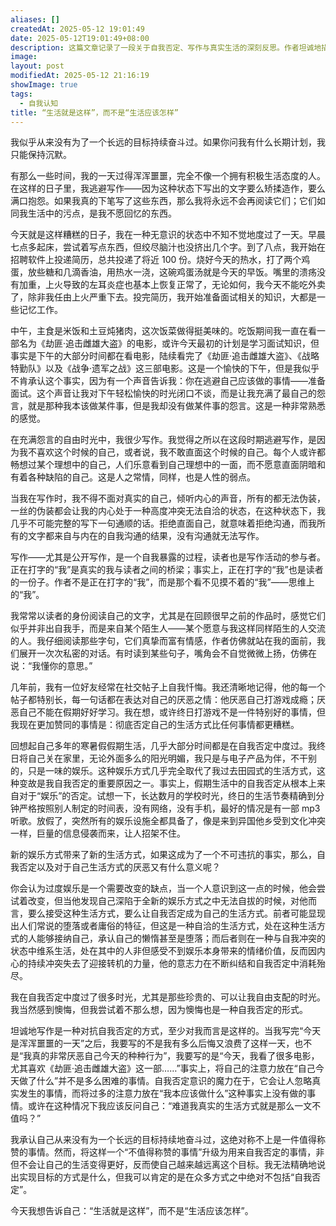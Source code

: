 ```yaml
---
aliases: []
createdAt: 2025-05-12 19:01:49
date: 2025-05-12T19:01:49+08:00
description: 这篇文章记录了一段关于自我否定、写作与真实生活的深刻反思。作者坦诚地描述了自己浑浑噩噩的一天——投递简历、看电影、自我谴责，并剖析了长期以来的矛盾心理：既厌恶自己的“堕落”，又无法真正改变。通过写作，作者发现了一种对抗自我否定的方式：直面真实的生活细节，而非沉溺于“本应如何”的悔恨。文章探讨了公开写作的暴露感、读者与作者的微妙关系，以及为何我们总在理想与现实的落差中折磨自己。最终，作者提出一种可能的出路：停止用“应该”绑架自己，接受“生活就是这样”，并尝试在文字中找到自洽的力量。
image: 
layout: post
modifiedAt: 2025-05-12 21:16:19
showImage: true
tags:
  - 自我认知
title: “生活就是这样”，而不是“生活应该怎样”
---
```


我似乎从来没有为了一个长远的目标持续奋斗过。如果你问我有什么长期计划，我只能保持沉默。

有那么一些时间，我的一天过得浑浑噩噩，完全不像一个拥有积极生活态度的人。在这样的日子里，我逃避写作——因为这种状态下写出的文字要么矫揉造作，要么满口抱怨。如果我真的下笔写了这些东西，那么我将永远不会再阅读它们；它们如同我生活中的污点，是我不愿回忆的东西。

今天就是这样糟糕的日子，我在一种无意识的状态中不知不觉地度过了一天。早晨七点多起床，尝试着写点东西，但绞尽脑汁也没挤出几个字。到了八点，我开始在招聘软件上投递简历，总共投递了将近 100 份。烧好今天的热水，打了两个鸡蛋，放些糖和几滴香油，用热水一浇，这碗鸡蛋汤就是今天的早饭。嘴里的溃疡没有加重，上火导致的左耳炎症也基本上恢复正常了，无论如何，我今天不能吃外卖了，除非我任由上火严重下去。投完简历，我开始准备面试相关的知识，大都是一些记忆工作。

中午，主食是米饭和土豆炖猪肉，这次饭菜做得挺美味的。吃饭期间我一直在看一部名为《劫匪·追击雌雄大盗》的电影，或许今天最初的计划是学习面试知识，但事实是下午的大部分时间都在看电影，陆续看完了《劫匪·追击雌雄大盗》、《战略特勤队》以及《战争·遗军之战》这三部电影。这是一个愉快的下午，但是我似乎不肯承认这个事实，因为有一个声音告诉我：你在逃避自己应该做的事情——准备面试。这个声音让我对下午轻松愉快的时光闭口不谈，而是让我充满了最自己的怨言，就是那种我本该做某件事，但是我却没有做某件事的怨言。这是一种非常熟悉的感觉。

在充满怨言的自由时光中，我很少写作。我觉得之所以在这段时期逃避写作，是因为我不喜欢这个时候的自己，或者说，我不敢直面这个时候的自己。每个人或许都畅想过某个理想中的自己，人们乐意看到自己理想中的一面，而不愿意直面阴暗和有着各种缺陷的自己。这是人之常情，同样，也是人性的弱点。

当我在写作时，我不得不面对真实的自己，倾听内心的声音，所有的都无法伪装，一丝的伪装都会让我的内心处于一种高度冲突无法自洽的状态，在这种状态下，我几乎不可能完整的写下一句通顺的话。拒绝直面自己，就意味着拒绝沟通，而我所有的文字都来自与内在的自我沟通的结果，没有沟通就无法写作。

写作——尤其是公开写作，是一个自我暴露的过程，读者也是写作活动的参与者。正在打字的“我”是真实的我与读者之间的桥梁；事实上，正在打字的“我”也是读者的一份子。作者不是正在打字的“我”，而是那个看不见摸不着的“我”——思维上的“我”。

我常常以读者的身份阅读自己的文字，尤其是在回顾很早之前的作品时，感觉它们似乎并非出自我手，而是来自某个陌生人——某个愿意与我这样同样陌生的人交流的人。我仔细阅读那些字句，它们真挚而富有情感，作者仿佛就站在我的面前，我们展开一次次私密的对话。有时读到某些句子，嘴角会不自觉微微上扬，仿佛在说：“我懂你的意思。”

几年前，我有一位好友经常在社交帖子上自我忏悔。我还清晰地记得，他的每一个帖子都特别长，每一句话都在表达对自己的厌恶之情：他厌恶自己打游戏成瘾；厌恶自己不能在假期好好学习。我在想，或许终日打游戏不是一件特别好的事情，但我现在更加赞同的事情是：彻底否定自己的生活方式比任何事情都更糟糕。

回想起自己多年的寒暑假假期生活，几乎大部分时间都是在自我否定中度过。我终日将自己关在家里，无论外面多么的阳光明媚，我只是与电子产品为伴，不干别的，只是一味的娱乐。这种娱乐方式几乎完全取代了我过去田园式的生活方式，这种变故是我自我否定的重要原因之一。事实上，假期生活中的自我否定从根本上来自对于“娱乐”的否定。试想一下，长达数月的学校时光，终日的生活节奏精确到分钟严格按照别人制定的时间表，没有网络，没有手机，最好的情况是有一部 mp3 听歌。放假了，突然所有的娱乐设施全都具备了，像是来到异国他乡受到文化冲突一样，巨量的信息侵袭而来，让人招架不住。

新的娱乐方式带来了新的生活方式，如果这成为了一个不可违抗的事实，那么，自我否定以及对于自己生活方式的厌恶又有什么意义呢？

你会认为过度娱乐是一个需要改变的缺点，当一个人意识到这一点的时候，他会尝试着改变，但当他发现自己深陷于全新的娱乐方式之中无法自拔的时候，对他而言，要么接受这种生活方式，要么让自我否定成为自己的生活方式。前者可能显现出人们常说的堕落或者庸俗的特征，但这是一种自洽的生活方式，处在这种生活方式的人能够接纳自己，承认自己的懒惰甚至是堕落；而后者则在一种与自我冲突的状态中维系生活，处在其中的人非但感受不到娱乐本身带来的情绪价值，反而因内心的持续冲突失去了迎接转机的力量，他的意志力在不断纠结和自我否定中消耗殆尽。

我在自我否定中度过了很多时光，尤其是那些珍贵的、可以让我自由支配的时光。我当然感到懊悔，但我尝试着不那么想，因为懊悔也是一种自我否定的形式。

坦诚地写作是一种对抗自我否定的方式，至少对我而言是这样的。当我写完“今天是浑浑噩噩的一天”之后，我要写的不是我有多么后悔又浪费了这样一天，也不是“我真的非常厌恶自己今天的种种行为”，我要写的是“今天，我看了很多电影，尤其喜欢《劫匪·追击雌雄大盗》这一部……”事实上，将自己的注意力放在“自己今天做了什么”并不是多么困难的事情。自我否定意识的魔力在于，它会让人忽略真实发生的事情，而将过多的注意力放在“我本应该做什么”这种事实上没有做的事情。或许在这种情况下我应该反问自己：“难道我真实的生活方式就是那么一文不值吗？”

我承认自己从来没有为一个长远的目标持续地奋斗过，这绝对称不上是一件值得称赞的事情。然而，将这样一个“不值得称赞的事情”升级为用来自我否定的事情，非但不会让自己的生活变得更好，反而使自己越来越远离这个目标。我无法精确地说出实现目标的方式是什么，但我可以肯定的是在众多方式之中绝对不包括“自我否定”。

今天我想告诉自己：“生活就是这样”，而不是“生活应该怎样”。
